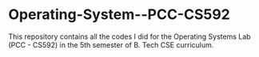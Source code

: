 # Operating-System--PCC-CS592

This repository contains all the codes I did for the Operating Systems Lab (PCC - CS592) in the 5th semester of B. Tech CSE curriculum.
